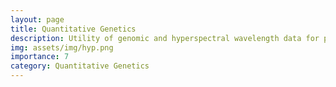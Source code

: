 ```yaml
---
layout: page
title: Quantitative Genetics
description: Utility of genomic and hyperspectral wavelength data for predicting rice phenotypes under high night time temperature stress
img: assets/img/hyp.png
importance: 7
category: Quantitative Genetics
---
```



